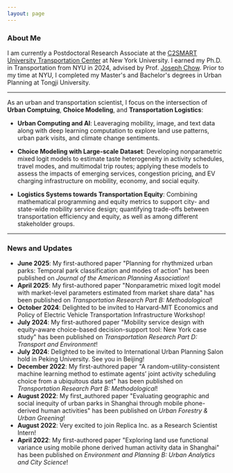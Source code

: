 ```yaml
---
layout: page
---
```


### About Me

I am currently a Postdoctoral Research Associate at the [C2SMART University Transportation Center](https://c2smarter.engineering.nyu.edu/) at New York University. I earned my Ph.D. in Transportation from NYU in 2024, advised by Prof. [Joseph Chow](https://engineering.nyu.edu/faculty/joseph-chow). Prior to my time at NYU, I completed my Master's and Bachelor's degrees in Urban Planning at Tongji University. 

---

As an urban and transportation scientist, I focus on the intersection of **Urban Comptuing**, **Choice Modeling**, and **Transportation Logistics**:

- **Urban Computing and AI**: Leaveraging mobility, image, and text data along with deep learning computation to explore land use patterns, urban park visits, and climate change sentiments.

- **Choice Modeling with Large-scale Dataset**: Developing nonparametric mixed logit models to estimate taste heterogeneity in activity schedules, travel modes, and multimodal trip routes; applying these models to assess the impacts of emerging services, congestion pricing, and EV charging infrastructure on mobility, economy, and social equity.

- **Logistics Systems towards Transportation Equity**: Combining mathematical programming and equity metrics to support city- and state-wide mobility service design; quantifying trade-offs between transportation efficiency and equity, as well as among different stakeholder groups. 

---

### News and Updates

- **June 2025**: My first-authored paper "Planning for rhythmized urban parks: Temporal park classification and modes of action" has been published on *Journal of the American Planning Association*!
- **April 2025**: My first-authored paper "Nonparametric mixed logit model with market-level parameters estimated from market share data" has been published on *Transportation Research Part B: Methodological*!
- **October 2024**: Delighted to be invited to Harvard-MIT Economics and Policy of Electric Vehicle Transportation Infrastructure Workshop!
- **July 2024**: My first-authored paper "Mobility service design with equity-aware choice-based decision-support tool: New York case study" has been published on *Transportation Research Part D: Transport and Environment*!
- **July 2024**: Delighted to be invited to International Urban Planning Salon hold in Peking University. See you in Beijing!
- **December 2022**: My first-authored paper "A random-utility-consistent machine learning method to estimate agents’ joint activity scheduling choice from a ubiquitous data set" has been published on *Transportation Research Part B: Methodological*!
- **August 2022**: My first_authored paper "Evaluating geographic and social inequity of urban parks in Shanghai through mobile phone-derived human activities" has been published on *Urban Forestry & Urban Greening*!
- **August 2022**: Very excited to join Replica Inc. as a Research Scientist Intern!
- **April 2022**: My first-authored paper "Exploring land use functional variance using mobile phone derived human activity data in Shanghai" has been published on *Environment and Planning B: Urban Analytics and City Science*!

<br>
